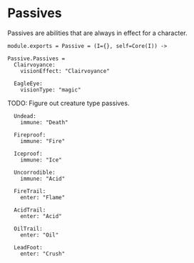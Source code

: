 Passives
========

Passives are abilities that are always in effect for a character.

    module.exports = Passive = (I={}, self=Core(I)) ->

    Passive.Passives =
      Clairvoyance:
        visionEffect: "Clairvoyance"

      EagleEye:
        visionType: "magic"

TODO: Figure out creature type passives.

      Undead:
        immune: "Death"

      Fireproof:
        immune: "Fire"

      Iceproof:
        immune: "Ice"

      Uncorrodible:
        immune: "Acid"

      FireTrail:
        enter: "Flame"

      AcidTrail:
        enter: "Acid"

      OilTrail:
        enter: "Oil"

      LeadFoot:
        enter: "Crush"
